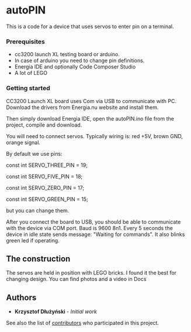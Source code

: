 # autoPIN

This is a code for a device that uses servos to enter pin on a terminal. 

### Prerequisites

* cc3200 launch XL testing board or arduino. 
* In case of arduino you need to change pin definitions. 
* Energia IDE and optionally Code Composer Studio
* A lot of LEGO 

### Getting started

CC3200 Launch XL board uses Com via USB to communicate with PC. Download the drivers from Energia.nu website and install them.

Then simply download Energia IDE, open the autoPIN.ino file from the project, compile and download.

You will need to connect servos. Typically wiring is: red +5V, brown GND, orange signal.

By default we use pins:

const int SERVO_THREE_PIN = 19;

const int SERVO_FIVE_PIN = 18;

const int SERVO_ZERO_PIN = 17;

const int SERVO_GREEN_PIN = 15;

but you can change them.

After you connect the board to USB, you should be able to communicate with the device via COM port. Baud is 9600 8n1. Every 5 seconds the device in idle state sends message:  "Waiting for commands". It also blinks green led if operating. 

## The construction

The servos are held in position with LEGO bricks. I found it the best for changing design. You can find photos and a video in Docs 

## Authors

* **Krzysztof Dłużyński** - *Initial work* 

See also the list of [contributors](https://github.com/your/project/contributors) who participated in this project.


